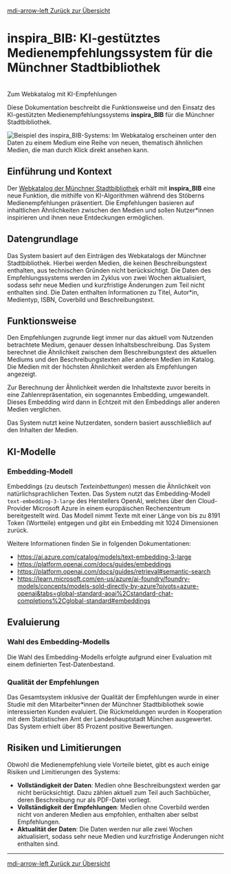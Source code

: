 [<v-icon>mdi-arrow-left</v-icon> Zurück zur Übersicht](/ki-systeme/index.md)

# inspira_BIB: KI-gestütztes Medienempfehlungssystem für die Münchner Stadtbibliothek

<br/>
<v-btn prepend-icon="mdi-open-in-new" href="https://ssl.muenchen.de/" target="_blank" variant="tonal" block size="large" rounded="xl">
    Zum Webkatalog mit KI-Empfehlungen
</v-btn>

Diese Dokumentation beschreibt die Funktionsweise und den Einsatz des KI-gestützten Medienempfehlungssystems **inspira_BIB** für die Münchner Stadtbibliothek.

![Beispiel des inspira_BIB-Systems: Im Webkatalog erscheinen unter den Daten zu einem Medium eine Reihe von neuen, thematisch ähnlichen Medien, die man durch Klick direkt ansehen kann.](/img/inspira_bib_demo.png)

## Einführung und Kontext

Der [Webkatalog der Münchner Stadtbibliothek](https://ssl.muenchen.de/) erhält mit **inspira_BIB** eine neue Funktion, die mithilfe von KI-Algorithmen während des Stöberns Medienempfehlungen präsentiert.
Die Empfehlungen basieren auf inhaltlichen Ähnlichkeiten zwischen den Medien und sollen Nutzer\*innen inspirieren und ihnen neue Entdeckungen ermöglichen.

## Datengrundlage

Das System basiert auf den Einträgen des Webkatalogs der Münchner Stadtbibliothek.
Hierbei werden Medien, die keinen Beschreibungstext enthalten, aus technischen Gründen nicht berücksichtigt.
Die Daten des Empfehlungssystems werden im Zyklus von zwei Wochen aktualisiert, sodass sehr neue Medien und kurzfristige Änderungen zum Teil nicht enthalten sind.
Die Daten enthalten Informationen zu Titel, Autor\*in, Medientyp, ISBN, Coverbild und Beschreibungstext.

## Funktionsweise

Den Empfehlungen zugrunde liegt immer nur das aktuell vom Nutzenden betrachtete Medium, genauer dessen Inhaltsbeschreibung.
Das System berechnet die Ähnlichkeit zwischen dem Beschreibungstext des aktuellen Mediums und den Beschreibungstexten aller anderen Medien im Katalog.
Die Medien mit der höchsten Ähnlichkeit werden als Empfehlungen angezeigt.

Zur Berechnung der Ähnlichkeit werden die Inhaltstexte zuvor bereits in eine Zahlenrepräsentation, ein sogenanntes Embedding, umgewandelt.
Dieses Embedding wird dann in Echtzeit mit den Embeddings aller anderen Medien verglichen.

Das System nutzt keine Nutzerdaten, sondern basiert ausschließlich auf den Inhalten der Medien.

## KI-Modelle

### Embedding-Modell

Embeddings (zu deutsch _Texteinbettungen_) messen die Ähnlichkeit von natürlichsprachlichen Texten.
Das System nutzt das Embedding-Modell `text-embedding-3-large` des Herstellers OpenAI, welches über den Cloud-Provider Microsoft Azure in einem europäischen Rechenzentrum bereitgestellt wird.
Das Modell nimmt Texte mit einer Länge von bis zu 8191 Token (Wortteile) entgegen und gibt ein Embedding mit 1024 Dimensionen zurück.

Weitere Informationen finden Sie in folgenden Dokumentationen:

- <https://ai.azure.com/catalog/models/text-embedding-3-large>
- <https://platform.openai.com/docs/guides/embeddings>
- <https://platform.openai.com/docs/guides/retrieval#semantic-search>
- <https://learn.microsoft.com/en-us/azure/ai-foundry/foundry-models/concepts/models-sold-directly-by-azure?pivots=azure-openai&tabs=global-standard-aoai%2Cstandard-chat-completions%2Cglobal-standard#embeddings>

## Evaluierung

### Wahl des Embedding-Modells

Die Wahl des Embedding-Modells erfolgte aufgrund einer Evaluation mit einem definierten Test-Datenbestand.

### Qualität der Empfehlungen

Das Gesamtsystem inklusive der Qualität der Empfehlungen wurde in einer Studie mit den Mitarbeiter\*innen der Münchner Stadtbibliothek sowie interessierten Kunden evaluiert.
Die Rückmeldungen wurden in Kooperation mit dem Statistischen Amt der Landeshauptstadt München ausgewertet.
Das System erhielt über 85 Prozent positive Bewertungen.

## Risiken und Limitierungen

Obwohl die Medienempfehlung viele Vorteile bietet, gibt es auch einige Risiken und Limitierungen des Systems:

- **Vollständigkeit der Daten**: Medien ohne Beschreibungstext werden gar nicht berücksichtigt. Dazu zählen aktuell zum Teil auch Sachbücher, deren Beschreibung nur als PDF-Datei vorliegt.
- **Vollständigkeit der Empfehlungen**: Medien ohne Coverbild werden nicht von anderen Medien aus empfohlen, enthalten aber selbst Empfehlungen.
- **Aktualität der Daten**: Die Daten werden nur alle zwei Wochen aktualisiert, sodass sehr neue Medien und kurzfristige Änderungen nicht enthalten sind.

---

[<v-icon>mdi-arrow-left</v-icon> Zurück zur Übersicht](/ki-systeme/index.md)

